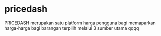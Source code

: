 # pricedash
PRICEDASH merupakan satu platform harga pengguna bagi memaparkan harga-harga bagi barangan terpilih melalui 3 sumber utama
qqqq
